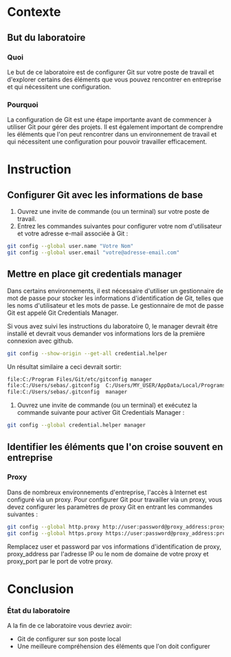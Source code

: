 # Contexte
## But du laboratoire
### Quoi
Le but de ce laboratoire est de configurer Git sur votre poste de travail et d'explorer certains des éléments que vous pouvez rencontrer en entreprise et qui nécessitent une configuration.

### Pourquoi
La configuration de Git est une étape importante avant de commencer à utiliser Git pour gérer des projets. Il est également important de comprendre les éléments que l'on peut rencontrer dans un environnement de travail et qui nécessitent une configuration pour pouvoir travailler efficacement.

# Instruction
## Configurer Git avec les informations de base
1. Ouvrez une invite de commande (ou un terminal) sur votre poste de travail.
2. Entrez les commandes suivantes pour configurer votre nom d'utilisateur et votre adresse e-mail associée à Git :

```bash
git config --global user.name "Votre Nom"
git config --global user.email "votre@adresse-email.com"
```

## Mettre en place **git credentials manager**

Dans certains environnements, il est nécessaire d'utiliser un gestionnaire de mot de passe pour stocker les informations d'identification de Git, telles que les noms d'utilisateur et les mots de passe. Le gestionnaire de mot de passe Git est appelé Git Credentials Manager.

Si vous avez suivi les instructions du laboratoire 0, le manager devrait être installé et devrait vous demander vos informations lors de la première connexion avec github.

```bash
git config --show-origin --get-all credential.helper
```

Un résultat similaire a ceci devrait sortir:

```bash
file:C:/Program Files/Git/etc/gitconfig manager
file:C:/Users/sebas/.gitconfig  C:/Users/MY_USER/AppData/Local/Programs/Git\ Credential\ Manager/git-credential-manager
file:C:/Users/sebas/.gitconfig  manager
```

1. Ouvrez une invite de commande (ou un terminal) et exécutez la commande suivante pour activer Git Credentials Manager :

```bash 
git config --global credential.helper manager
```

## Identifier les éléments que l'on croise souvent en entreprise
### Proxy 
Dans de nombreux environnements d'entreprise, l'accès à Internet est configuré via un proxy. Pour configurer Git pour travailler via un proxy, vous devez configurer les paramètres de proxy Git en entrant les commandes suivantes :

```bash
git config --global http.proxy http://user:password@proxy_address:proxy_port
git config --global https.proxy https://user:password@proxy_address:proxy_port
```

Remplacez user et password par vos informations d'identification de proxy, proxy_address par l'adresse IP ou le nom de domaine de votre proxy et proxy_port par le port de votre proxy.

# Conclusion
### État du laboratoire 
A la fin de ce laboratoire vous devriez avoir:
- Git de configurer sur son poste local 
- Une meilleure compréhension des éléments que l'on doit configurer